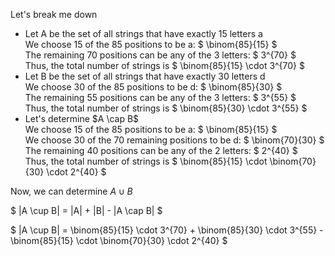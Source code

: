 Let's break me down

<ul>
    <li> Let A be the set of all strings that have exactly 15 letters a <br/> 
    We choose 15 of the 85 positions to be a: $ \binom{85}{15} $ <br/> 
    The remaining 70 positions can be any of the 3 letters: $ 3^{70} $ <br/> 
    Thus, the total number of strings is $ \binom{85}{15} \cdot 3^{70} $
    <li> Let B be the set of all strings that have exactly 30 letters d <br/> 
    We choose 30 of the 85 positions to be d: $ \binom{85}{30} $ <br/> 
    The remaining 55 positions can be any of the 3 letters: $ 3^{55} $ <br/> 
    Thus, the total number of strings is $ \binom{85}{30} \cdot 3^{55} $
    <li> Let's determine $A \cap B$ <br/> 
    We choose 15 of the 85 positions to be a: $ \binom{85}{15} $ <br/> 
    We choose 30 of the 70 remaining positions to be d: $ \binom{70}{30} $ <br/> 
    The remaining 40 positions can be any of the 2 letters: $ 2^{40} $ <br/> 
    Thus, the total number of strings is $ \binom{85}{15} \cdot \binom{70}{30} \cdot 2^{40} $
</ul>

Now, we can determine $A \cup B$

$ |A \cup B| = |A| + |B| - |A \cap B| $

$ |A \cup B| = \binom{85}{15} \cdot 3^{70} + \binom{85}{30} \cdot 3^{55} - \binom{85}{15} \cdot \binom{70}{30} \cdot 2^{40} $
